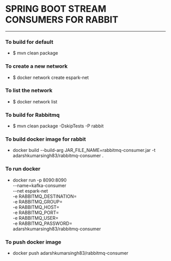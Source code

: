 # SPRING BOOT STREAM CONSUMERS FOR RABBIT

----

### To build for default
* $ mvn clean package

### To create a new network
* $ docker network create espark-net

### To list the network
* $ docker network list


### To build for Rabbitmq
* $ mvn clean package -DskipTests -P rabbit

### To build docker image for rabbit
* docker build --build-arg JAR_FILE_NAME=rabbitmq-consumer.jar  -t adarshkumarsingh83/rabbitmq-consumer .

### To run docker
* docker run -p 8090:8090 \
  --name=kafka-consumer  \
  --net espark-net  \
  -e RABBITMQ_DESTINATION=   \
  -e RABBITMQ_GROUP=   \
  -e RABBITMQ_HOST=   \
  -e RABBITMQ_PORT=   \
  -e RABBITMQ_USER=   \
  -e RABBITMQ_PASSWORD=   \
  adarshkumarsingh83/rabbitmq-consumer

### To push docker image
* docker push adarshkumarsingh83/rabbitmq-consumer
